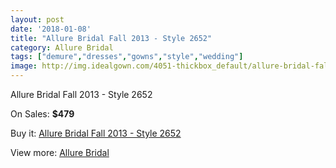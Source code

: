 ```yaml
---
layout: post
date: '2018-01-08'
title: "Allure Bridal Fall 2013 - Style 2652"
category: Allure Bridal
tags: ["demure","dresses","gowns","style","wedding"]
image: http://img.idealgown.com/4051-thickbox_default/allure-bridal-fall-2013-style-2652.jpg
---
```

Allure Bridal Fall 2013 - Style 2652

On Sales: **$479**
<a href="https://www.idealgown.com/en/allure-bridal/1867-allure-bridal-fall-2013-style-2652.html"><amp-img layout="responsive" width="600" height="600" src="//img.idealgown.com/4051-thickbox_default/allure-bridal-fall-2013-style-2652.jpg" alt="Allure Bridal Fall 2013 - Style 2652 0" /></a>
<a href="https://www.idealgown.com/en/allure-bridal/1867-allure-bridal-fall-2013-style-2652.html"><amp-img layout="responsive" width="600" height="600" src="//img.idealgown.com/4053-thickbox_default/allure-bridal-fall-2013-style-2652.jpg" alt="Allure Bridal Fall 2013 - Style 2652 1" /></a>
<a href="https://www.idealgown.com/en/allure-bridal/1867-allure-bridal-fall-2013-style-2652.html"><amp-img layout="responsive" width="600" height="600" src="//img.idealgown.com/4052-thickbox_default/allure-bridal-fall-2013-style-2652.jpg" alt="Allure Bridal Fall 2013 - Style 2652 2" /></a>

Buy it: [Allure Bridal Fall 2013 - Style 2652](https://www.idealgown.com/en/allure-bridal/1867-allure-bridal-fall-2013-style-2652.html "Allure Bridal Fall 2013 - Style 2652")

View more: [Allure Bridal](https://www.idealgown.com/en/29-allure-bridal "Allure Bridal")